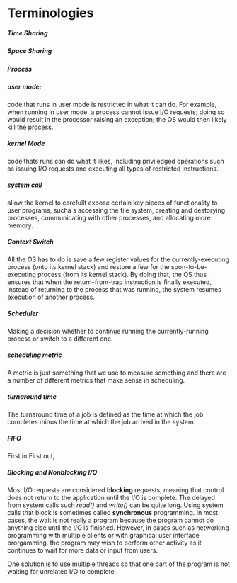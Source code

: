 # Terminologies



##### Time Sharing



##### Space Sharing



##### Process

##### user mode: 
code that runs in user mode is restricted in what it can do. For example, when running in user mode, a process cannot issue I/O requests; doing so would result in the processor raising an exception; the OS would then likely kill the process.

##### kernel Mode
code thats runs can do what it likes, including priviledged operations such as issuing I/O requests and executing all types of restricted instructions.

##### system call
allow the kernel to carefullt expose certain key pieces of functionality to user programs, sucha s accessing the file system, creating and destorying processes, communicating with other processes, and allocating more memory.

##### Context Switch
All the OS has to do is save a few register values for the currently-executing process (onto its kernel stack) and restore a few for the soon-to-be-executing process (from its kernel stack). By doing that, the OS thus ensures that when the return-from-trap instruction is finally executed, instead of returning to the process that was running, the system resumes execution of another process.

##### Scheduler
Making a decision whether to continue running the currently-running process or switch to a different one.

##### scheduling metric
A metric is just something that we use to measure something and there are a number of different metrics that make sense in scheduling.

##### turnaround time
The turnaround time of a job is defined as the time at which the job completes minus the time at which the job arrived in the system.

##### FIFO
First in First out, 


##### Blocking and Nonblocking I/O
Most I/O requests are considered **blocking** requests, meaning that control does not return to the application until the I/O is complete. The delayed from system calls such *read()* and *write()* can be quite long. Using system calls that block is sometimes called **synchronous** programming.
In most cases, the wait is not really a program because the program cannot do anything else until the I/O is finished. However,  in cases such as networking programming with multiple clients or with graphical user interface prorgamming. the program may wish to perform other activity as it continues to wait for more data or input from users.

One solution is to use multiple threads so that one part of the program is not waiting for unrelated I/O to complete. 

